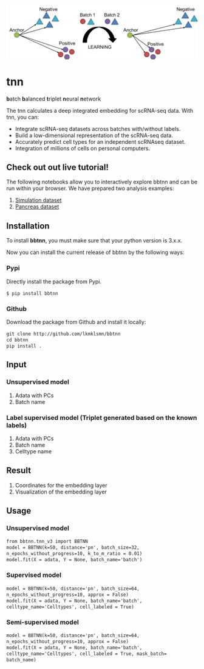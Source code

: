 ![tnn](https://github.com/lkmklsmn/bbtnn/blob/master/examples/test1.png)

# tnn
**b**atch **b**alanced **t**riplet **n**eural **n**etwork

The tnn calculates a deep integrated embedding for scRNA-seq data. With tnn, you can:

* Integrate scRNA-seq datasets across batches with/without labels.
* Build a low-dimensional representation of the scRNA-seq data.
* Accurately predict cell types for an independent scRNAseq dataset.
* Integration of millions of cells on personal computers.



## Check out out live tutorial!
The following notebooks allow you to interactively explore bbtnn and can be run within your browser. We have prepared two analysis examples:
1. [Simulation dataset](https://github.com/lkmklsmn/bbtnn/tree/master/examples/TNN_Simulation.ipynb)
2. [Pancreas dataset](https://github.com/lkmklsmn/bbtnn/tree/master/examples/TNN_pancreas_comparison.ipynb)

## Installation

To install **bbtnn**, you must make sure that your python version is 3.x.x. 

Now you can install the current release of bbtnn by the following ways:

### Pypi 

Directly install the package from Pypi.

```alias
$ pip install bbtnn
```

### Github

Download the package from Github and install it locally:

```alias
git clone http://github.com/lkmklsmn/bbtnn
cd bbtnn
pip install .
```
## Input
### Unsupervised model
1. Adata with PCs
2. Batch name

### Label supervised model (Triplet generated based on the known labels)
1. Adata with PCs
2. Batch name
3. Celltype name

## Result
1. Coordinates for the embedding layer 
2. Visualization of the embedding layer


## Usage
### Unsupervised model

```alias
from bbtnn.tnn_v3 import BBTNN
model = BBTNN(k=50, distance='pn', batch_size=32, n_epochs_without_progress=10, k_to_m_ratio = 0.01)
model.fit(X = adata, Y = None, batch_name='batch')
```

### Supervised model
```alias
model = BBTNN(k=50, distance='pn', batch_size=64, n_epochs_without_progress=10, approx = False)
model.fit(X = adata, Y = None, batch_name='batch', celltype_name='Celltypes', cell_labeled = True)
```

### Semi-supervised model

```alias
model = BBTNN(k=50, distance='pn', batch_size=64, n_epochs_without_progress=10, approx = False)
model.fit(X = adata, Y = None, batch_name='batch', celltype_name='Celltypes', cell_labeled = True, mask_batch= batch_name)
```
